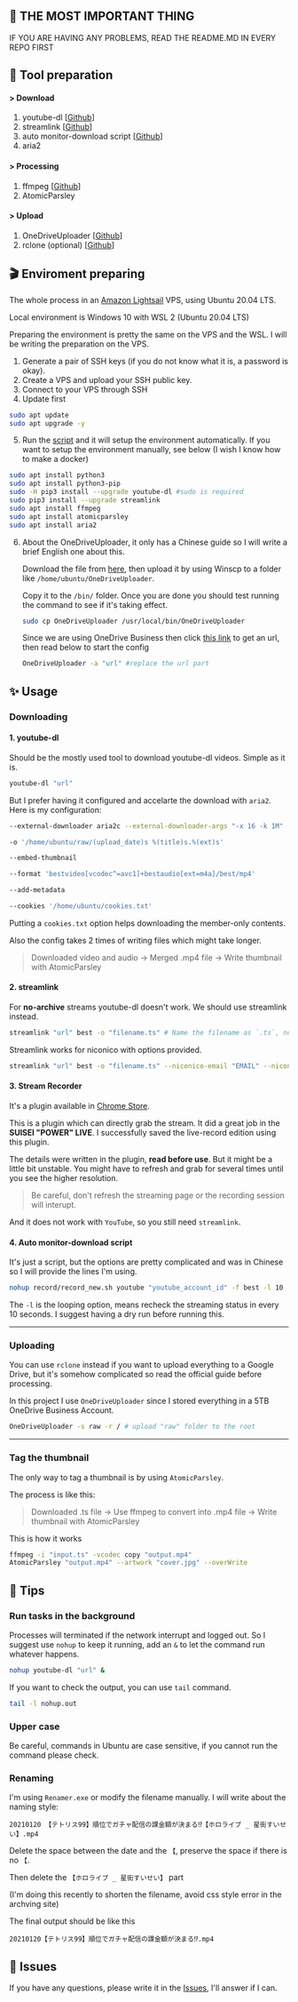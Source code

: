 ## 🔴 THE MOST IMPORTANT THING

IF YOU ARE HAVING ANY PROBLEMS, READ THE README.MD IN EVERY REPO FIRST

## 🔨 Tool preparation

#### \> Download

1. youtube-dl [[Github](https://github.com/ytdl-org/youtube-dl)]
2. streamlink [[Github](https://github.com/streamlink/streamlink)]
3. auto monitor-download script [[Github](https://github.com/lovezzzxxx/liverecord)]
4. aria2

#### \> Processing

1. ffmpeg [[Github](https://github.com/FFmpeg/FFmpeg)]
2. AtomicParsley

#### \> Upload

1. OneDriveUploader [[Github](https://github.com/MoeClub/OneList/tree/master/OneDriveUploader)]
2. rclone (optional) [[Github](https://github.com/rclone/rclone)]

## 🎬 Enviroment preparing

The whole process in an [Amazon Lightsail](https://lightsail.aws.amazon.com/) VPS, using Ubuntu 20.04 LTS.

Local environment is Windows 10 with WSL 2 (Ubuntu 20.04 LTS)

Preparing the environment is pretty the same on the VPS and the WSL. I will be writing the preparation on the VPS.

1. Generate a pair of SSH keys (if you do not know what it is, a password is okay).
2. Create a VPS and upload your SSH public key.
3. Connect to your VPS through SSH
4. Update first

```bash
sudo apt update
sudo apt upgrade -y
```

5. Run the [script](https://github.com/lovezzzxxx/liverecord) and it will setup the environment automatically. If you want to setup the environment manually, see below (I wish I know how to make a docker)

```bash
sudo apt install python3
sudo apt install python3-pip
sudo -H pip3 install --upgrade youtube-dl #sudo is required
sudo pip3 install --upgrade streamlink
sudo apt install ffmpeg
sudo apt install atomicparsley
sudo apt install aria2
```

6. About the OneDriveUploader, it only has a Chinese guide so I will write a brief English one about this.

    Download the file from [here](https://github.com/MoeClub/OneList/tree/master/OneDriveUploader/amd64/linux), then upload it by using Winscp to a folder like `/home/ubuntu/OneDriveUploader`.

    Copy it to the `/bin/` folder. Once you are done you should test running the command to see if it's taking effect.
    ```bash
    sudo cp OneDriveUploader /usr/local/bin/OneDriveUploader
    ```

    Since we are using OneDrive Business then click [this link](https://login.microsoftonline.com/common/oauth2/v2.0/authorize?client_id=78d4dc35-7e46-42c6-9023-2d39314433a5&response_type=code&redirect_uri=http://localhost/onedrive-login&response_mode=query&scope=offline_access%20User.Read%20Files.ReadWrite.All) to get an url, then read below to start the config

    ```bash
    OneDriveUploader -a "url" #replace the url part
    ```

## ✨ Usage

### Downloading

#### 1. youtube-dl

Should be the mostly used tool to download youtube-dl videos. Simple as it is.

```bash
youtube-dl "url"
```

But I prefer having it configured and accelarte the download with `aria2`. Here is my configuration:

```bash
--external-downloader aria2c --external-downloader-args "-x 16 -k 1M"

-o '/home/ubuntu/raw/(upload_date)s %(title)s.%(ext)s'

--embed-thumbnail

--format 'bestvideo[vcodec^=avc1]+bestaudio[ext=m4a]/best/mp4'

--add-metadata

--cookies '/home/ubuntu/cookies.txt'
```

Putting a `cookies.txt` option helps downloading the member-only contents.

Also the config takes 2 times of writing files which might take longer.

> Downloaded video and audio → Merged .mp4 file → Write thumbnail with AtomicParsley

#### 2. streamlink

For **no-archive** streams youtube-dl doesn't work. We should use streamlink instead.

```bash
streamlink "url" best -o "filename.ts" # Name the filename as `.ts`, not `.mp4`
```

Streamlink works for niconico with options provided.

```sh
streamlink "url" best -o "filename.ts" --niconico-email "EMAIL" --niconico-password "PASSWORD"
```

#### 3. Stream Recorder

It's a plugin available in [Chrome Store](https://chrome.google.com/webstore/detail/stream-recorder-download/iogidnfllpdhagebkblkgbfijkbkjdmm).

This is a plugin which can directly grab the stream. It did a great job in the **SUISEI "POWER" LIVE**. I successfully saved the live-record edition using this plugin.

The details were written in the plugin, **read before use**. But it might be a little bit unstable. You might have to refresh and grab for several times until you see the higher resolution. 

> Be careful, don't refresh the streaming page or the recording session will interupt.

And it does not work with `YouTube`, so you still need `streamlink`.

#### 4. Auto monitor-download script

It's just a script, but the options are pretty complicated and was in Chinese so I will provide the lines I'm using.

```bash
nohup record/record_new.sh youtube "youtube_account_id" -f best -l 10 -o "auto_record" -dt 1 &
```

The `-l` is the looping option, means recheck the streaming status in every 10 seconds. I suggest having a dry run before running this.

---

### Uploading

You can use `rclone` instead if you want to upload everything to a Google Drive, but it's somehow complicated so read the official guide before processing.

In this project I use `OneDriveUploader` since I stored everything in a 5TB OneDrive Business Account.

```bash
OneDriveUploader -s raw -r / # upload "raw" folder to the root
```

---

### Tag the thumbnail

The only way to tag a thumbnail is by using `AtomicParsley`.

The process is like this:

> Downloaded .ts file → Use ffmpeg to convert into .mp4 file → Write thumbnail with AtomicParsley

This is how it works
```bash
ffmpeg -i "input.ts" -vcodec copy "output.mp4"
AtomicParsley "output.mp4" --artwork "cover.jpg" --overWrite
```

## 🤔 Tips

### Run tasks in the background

Processes will terminated if the network interrupt and logged out. So I suggest use `nohup` to keep it running, add an `&` to let the command run whatever happens.

```bash
nohup youtube-dl "url" &
```

If you want to check the output, you can use `tail` command.

```bash
tail -l nohup.out
```

### Upper case

Be careful, commands in Ubuntu are case sensitive, if you cannot run the command please check.

### Renaming

I'm using `Renamer.exe` or modify the filename manually. I will write about the naming style:

```
20210120 【テトリス99】順位でガチャ配信の課金額が決まる⁉【ホロライブ _ 星街すいせい】.mp4
```

Delete the space between the date and the `【`, preserve the space if there is no `【`.

Then delete the `【ホロライブ _ 星街すいせい】` part 

(I'm doing this recently to shorten the filename, avoid css style error in the archving site)

The final output should be like this

```
20210120【テトリス99】順位でガチャ配信の課金額が決まる⁉.mp4
```

## 🤧 Issues

If you have any questions, please write it in the [Issues](https://github.com/aozaki-kuro/archive-guide/issues), I'll answer if I can.
